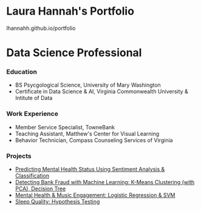 # Laura Hannah's Portfolio
lhannahh.github.io/portfolio
# Data Science Professional

### Education
- BS Psycgological Science, University of Mary Washington
- Certificate in Data Science & AI, Virginia Commonwealth University & Intitute of Data

### Work Experience
- Member Service Specialist, TowneBank
- Teaching Assistant, Matthew's Center for Visual Learning
- Behavior Technician, Compass Counseling Services of Virginia

### Projects
- [Predicting Mental Health Status Using Sentiment Analysis & Classification](https://github.com/lhannahh/Data-Science-AI-Capstone-Project)
- [Detecting Bank Fraud with Machine Learning: K-Means Clustering (with PCA), Decision Tree](https://github.com/lhannahh/Detecting-Bank-Fraud-With-Machine-Learning)
- [Mental Health & Music Engagement: Logistic Regression & SVM](https://github.com/lhannahh/Mental-Health-Music-Engagement)
- [Sleep Quality: Hypothesis Testing](https://github.com/lhannahh/Sleep-Quality-Hypothesis-Testing)
